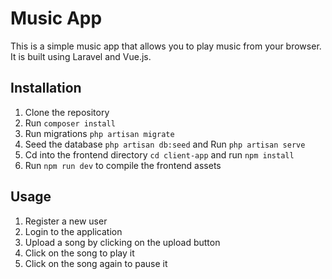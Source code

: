 # Music App

This is a simple music app that allows you to play music from your browser.
It is built using Laravel and Vue.js.

## Installation

1. Clone the repository
2. Run ```composer install```
3. Run migrations ```php artisan migrate```
4. Seed the database ```php artisan db:seed``` and Run ```php artisan serve```
5. Cd into the frontend directory ```cd client-app``` and run ```npm install```
6. Run ```npm run dev``` to compile the frontend assets

## Usage

1. Register a new user
2. Login to the application
3. Upload a song by clicking on the upload button
4. Click on the song to play it
5. Click on the song again to pause it





